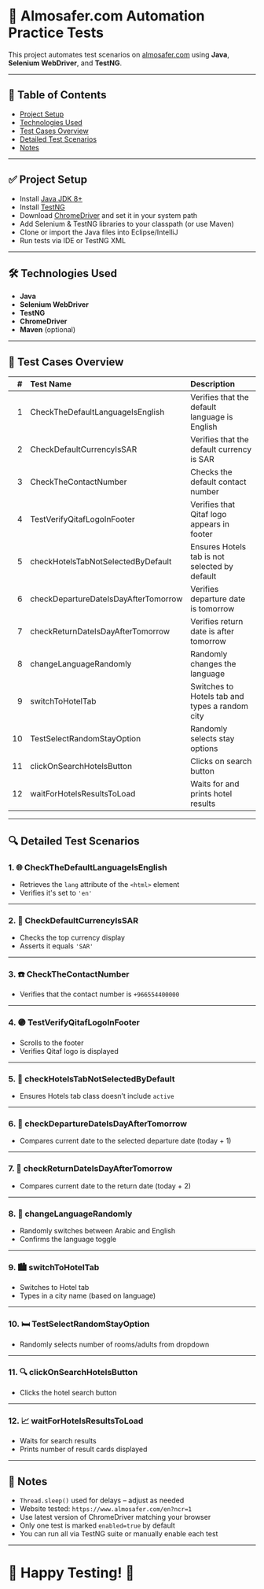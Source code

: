 # 🌟 Almosafer.com Automation Practice Tests

This project automates test scenarios on [almosafer.com](https://www.almosafer.com/en?ncr=1) using **Java**, **Selenium WebDriver**, and **TestNG**.

---

## 📄 Table of Contents

- [Project Setup](#project-setup)
- [Technologies Used](#technologies-used)
- [Test Cases Overview](#test-cases-overview)
- [Detailed Test Scenarios](#detailed-test-scenarios)
- [Notes](#notes)

---

## ✅ Project Setup

- Install [Java JDK 8+](https://adoptium.net/)
- Install [TestNG](https://testng.org/)
- Download [ChromeDriver](https://sites.google.com/a/chromium.org/chromedriver/) and set it in your system path
- Add Selenium & TestNG libraries to your classpath (or use Maven)
- Clone or import the Java files into Eclipse/IntelliJ
- Run tests via IDE or TestNG XML

---

## 🛠️ Technologies Used

- **Java**
- **Selenium WebDriver**
- **TestNG**
- **ChromeDriver**
- **Maven** (optional)

---

## 🧪 Test Cases Overview

| # | Test Name | Description |
|--:|:----------|:------------|
| 1 | CheckTheDefaultLanguageIsEnglish | Verifies that the default language is English |
| 2 | CheckDefaultCurrencyIsSAR | Verifies that the default currency is SAR |
| 3 | CheckTheContactNumber | Checks the default contact number |
| 4 | TestVerifyQitafLogoInFooter | Verifies that Qitaf logo appears in footer |
| 5 | checkHotelsTabNotSelectedByDefault | Ensures Hotels tab is not selected by default |
| 6 | checkDepartureDateIsDayAfterTomorrow | Verifies departure date is tomorrow |
| 7 | checkReturnDateIsDayAfterTomorrow | Verifies return date is after tomorrow |
| 8 | changeLanguageRandomly | Randomly changes the language |
| 9 | switchToHotelTab | Switches to Hotels tab and types a random city |
|10 | TestSelectRandomStayOption | Randomly selects stay options |
|11 | clickOnSearchHotelsButton | Clicks on search button |
|12 | waitForHotelsResultsToLoad | Waits for and prints hotel results |

---

## 🔍 Detailed Test Scenarios

### 1. 🌐 CheckTheDefaultLanguageIsEnglish
- Retrieves the `lang` attribute of the `<html>` element
- Verifies it's set to `'en'`

---

### 2. 💱 CheckDefaultCurrencyIsSAR
- Checks the top currency display
- Asserts it equals `'SAR'`

---

### 3. ☎️ CheckTheContactNumber
- Verifies that the contact number is `+966554400000`

---

### 4. 🟣 TestVerifyQitafLogoInFooter
- Scrolls to the footer
- Verifies Qitaf logo is displayed

---

### 5. 🏨 checkHotelsTabNotSelectedByDefault
- Ensures Hotels tab class doesn’t include `active`

---

### 6. 📅 checkDepartureDateIsDayAfterTomorrow
- Compares current date to the selected departure date (today + 1)

---

### 7. 🛬 checkReturnDateIsDayAfterTomorrow
- Compares current date to the return date (today + 2)

---

### 8. 🔁 changeLanguageRandomly
- Randomly switches between Arabic and English
- Confirms the language toggle

---

### 9. 🏙️ switchToHotelTab
- Switches to Hotel tab
- Types in a city name (based on language)

---

### 10. 🛏️ TestSelectRandomStayOption
- Randomly selects number of rooms/adults from dropdown

---

### 11. 🔍 clickOnSearchHotelsButton
- Clicks the hotel search button

---

### 12. 📈 waitForHotelsResultsToLoad
- Waits for search results
- Prints number of result cards displayed

---

## 📝 Notes

- `Thread.sleep()` used for delays – adjust as needed
- Website tested: `https://www.almosafer.com/en?ncr=1`
- Use latest version of ChromeDriver matching your browser
- Only one test is marked `enabled=true` by default
- You can run all via TestNG suite or manually enable each test

---

# 🚀 Happy Testing! 🚀
